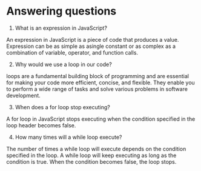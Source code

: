 # Answering questions

1. What is an expression in JavaScript?

An expression in JavaScript is a piece of code that produces a value. Expression can be as simple as asingle constant or as complex as a combination of variable, operator, and function calls.

2. Why would we use a loop in our code?

loops are a fundamental building block of programming and are essential for making your code more efficient, concise, and flexible. They enable you to perform a wide range of tasks and solve various problems in software development.

3. When does a for loop stop executing?

A for loop in JavaScript stops executing when the condition specified in the loop header becomes false.

4. How many times will a while loop execute?

The number of times a while loop will execute depends on the condition specified in the loop. A while loop will keep executing as long as the condition is true. When the condition becomes false, the loop stops.